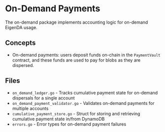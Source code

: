 # On-Demand Payments

The on-demand package implements accounting logic for on-demand EigenDA usage.

## Concepts

- On-demand payments: users deposit funds on-chain in the `PaymentVault` contract, and these funds are used
to pay for blobs as they are dispersed.

## Files

- `on_demand_ledger.go` - Tracks cumulative payment state for on-demand dispersals for a single account
- `on_demand_payment_validator.go` - Validates on-demand payments for multiple accounts
- `cumulative_payment_store.go` - Struct for storing and retrieving cumulative payment state in/from DynamoDB
- `errors.go` - Error types for on-demand payment failures
